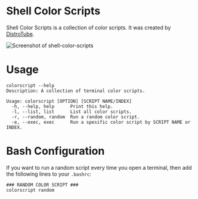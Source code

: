 # Shell Color Scripts
Shell Color Scripts is a collection of color scripts. It was created by [DistroTube](https://www.youtube.com/channel/UCVls1GmFKf6WlTraIb_IaJg).

![Screenshot of shell-color-scripts](https://gitlab.com/dwt1/dotfiles/raw/master/.screenshots/dotfiles12.png)

# Usage
```
colorscript --help
Description: A collection of terminal color scripts.

Usage: colorscript [OPTION] [SCRIPT NAME/INDEX]
  -h, --help, help    	Print this help.
  -l, --list, list    	List all color scripts.
  -r, --random, random	Run a random color script.
  -e, --exec, exec    	Run a spesific color script by SCRIPT NAME or INDEX.
```

# Bash Configuration
If you want to run a random script every time you open a terminal, then add the following lines to your `.bashrc`:

```
### RANDOM COLOR SCRIPT ###
colorscript random
```